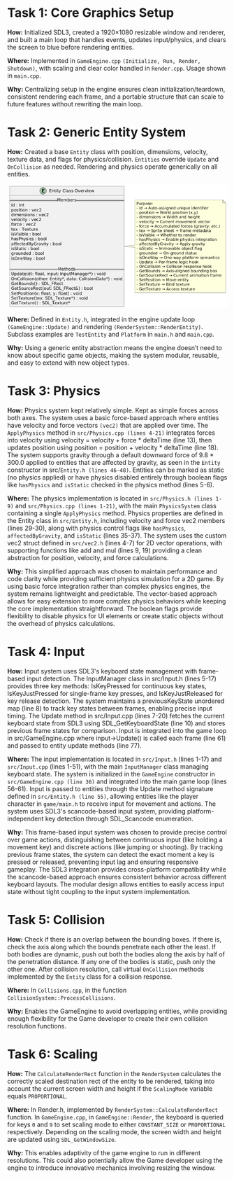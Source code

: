 # Task 1: Core Graphics Setup
**How:** Initialized SDL3, created a 1920×1080 resizable window and renderer, and built a main loop that handles events, updates input/physics, and clears the screen to blue before rendering entities.

**Where:** Implemented in `GameEngine.cpp` `(Initialize, Run, Render, Shutdown)`, with scaling and clear color handled in `Render.cpp`. Usage shown in `main.cpp`.

**Why:** Centralizing setup in the engine ensures clean initialization/teardown, consistent rendering each frame, and a portable structure that can scale to future features without rewriting the main loop.

# Task 2: Generic Entity System
**How:** Created a base `Entity` class with position, dimensions, velocity, texture data, and flags for physics/collision. `Entities` override `Update` and `OnCollision` as needed. Rendering and physics operate generically on all entities.

<img src="images/classlayout.png">

**Where:** Defined in `Entity.h`, integrated in the engine update loop `(GameEngine::Update)` and rendering `(RenderSystem::RenderEntity)`. Subclass examples are `TestEntity` and `Platform` in `main.h` and `main.cpp`.

**Why:** Using a generic entity abstraction means the engine doesn’t need to know about specific game objects, making the system modular, reusable, and easy to extend with new object types.

# Task 3: Physics
**How:** Physics system kept relatively simple. Kept as simple forces across both axes. The system uses a basic force-based approach where entities have velocity and force vectors `(vec2)` that are applied over time. The `ApplyPhysics` method in `src/Physics.cpp (lines 4-21)` integrates forces into velocity using velocity = velocity + force * deltaTime (line 13), then updates position using position = position + velocity * deltaTime (line 18). The system supports gravity through a default downward force of 9.8 * 300.0 applied to entities that are affected by gravity, as seen in the `Entity` constructor in src/`Entity.h (lines 46-48)`. Entities can be marked as static (no physics applied) or have physics disabled entirely through boolean flags like `hasPhysics` and `isStatic` checked in the physics method (lines 5-6).

**Where:** The physics implementation is located in `src/Physics.h (lines 1-9)` and `src/Physics.cpp (lines 1-21)`, with the main `PhysicsSystem` class containing a single `ApplyPhysics` method. Physics properties are defined in the Entity class in `src/Entity.h`, including velocity and force vec2 members (lines 29-30), along with physics control flags like `hasPhysics`, `affectedByGravity`, and `isStatic` (lines 35-37). The system uses the custom vec2 struct defined in `src/vec2.h` (lines 4-7) for 2D vector operations, with supporting functions like add and mul (lines 9, 19) providing a clean abstraction for position, velocity, and force calculations.

**Why:** This simplified approach was chosen to maintain performance and code clarity while providing sufficient physics simulation for a 2D game. By using basic force integration rather than complex physics engines, the system remains lightweight and predictable. The vector-based approach allows for easy extension to more complex physics behaviors while keeping the core implementation straightforward. The boolean flags provide flexibility to disable physics for UI elements or create static objects without the overhead of physics calculations.

# Task 4: Input
**How:** Input system uses SDL3's keyboard state management with frame-based input detection. The InputManager class in src/Input.h (lines 5-17) provides three key methods: IsKeyPressed for continuous key states, IsKeyJustPressed for single-frame key presses, and IsKeyJustReleased for key release detection. The system maintains a previousKeyState unordered map (line 8) to track key states between frames, enabling precise input timing. The Update method in src/Input.cpp (lines 7-20) fetches the current keyboard state from SDL3 using SDL_GetKeyboardState (line 10) and stores previous frame states for comparison. Input is integrated into the game loop in src/GameEngine.cpp where input->Update() is called each frame (line 61) and passed to entity update methods (line 77).

**Where:** The input implementation is located in `src/Input.h` (lines 1-17) and `src/Input.cpp` (lines 1-51), with the main `InputManager` class managing keyboard state. The system is initialized in the `GameEngine` constructor in `src/GameEngine.cpp (line 36)` and integrated into the main game loop (lines 56-61). Input is passed to entities through the Update method signature defined in `src/Entity.h (line 55)`, allowing entities like the player character in `game/main.h` to receive input for movement and actions. The system uses SDL3's scancode-based input system, providing platform-independent key detection through SDL_Scancode enumeration.

**Why:** This frame-based input system was chosen to provide precise control over game actions, distinguishing between continuous input (like holding a movement key) and discrete actions (like jumping or shooting). By tracking previous frame states, the system can detect the exact moment a key is pressed or released, preventing input lag and ensuring responsive gameplay. The SDL3 integration provides cross-platform compatibility while the scancode-based approach ensures consistent behavior across different keyboard layouts. The modular design allows entities to easily access input state without tight coupling to the input system implementation.

# Task 5: Collision
**How:** Check if there is an overlap between the bounding boxes. If there is, check the axis along which the bounds penetrate each other the least. If both bodies are dynamic, push out both the bodies along the axis by half of the penetration distance. If any one of the bodies is static, push only the other one. After collision resolution, call virtual `OnCollision` methods implemented by the `Entity` class for a collision response.

**Where:** In `Collisions.cpp`, in the function `CollisionSystem::ProcessCollisions`.

**Why:** Enables the GameEngine to avoid overlapping entities, while providing enough flexibility for the Game developer to create their own collision resolution functions.

# Task 6: Scaling
**How:** 
The `CalculateRenderRect` function in the `RenderSystem` calculates the correctly scaled destination rect of the entity to be rendered, taking into account the current screen width and height if the `ScalingMode` variable equals `PROPORTIONAL`.

**Where:** 
In Render.h, implemented by `RenderSystem::CalculateRenderRect` function.
In `GameEngine.cpp`, in `GameEngine::Render`, the keyboard is queried for keys `0` and `9` to set scaling mode to either `CONSTANT_SIZE` or `PROPORTIONAL` respectively. Depending on the scaling mode, the screen width and height are updated using `SDL_GetWindowSize`. 

**Why:** 
This enables adaptivity of the game engine to run in different resolutions. This could also potentially allow the Game developer using the engine to introduce innovative mechanics involving resizing the window.


